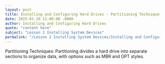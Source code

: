 ```yaml
---
layout: post
title: Installing and Configuring Hard Drives - Partitioning Techniques
date: 2025-01-10 12:00:00 -0000
author: Installing and Configuring Hard Drives
quote: "content here"
subject: "Lesson 2 Installing System Devices"
permalink: "/Lesson 2 Installing System Devices/Installing and Configuring Hard Drives/Installing and Configuring Hard Drives - Partitioning Techniques"
---
```


Partitioning Techniques: Partitioning divides a hard drive into separate sections to organize data, with options such as MBR and GPT styles.
